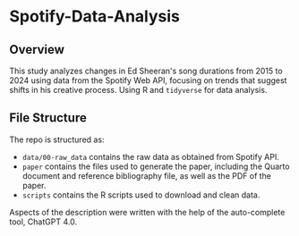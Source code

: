 # Spotify-Data-Analysis

## Overview

This study analyzes changes in Ed Sheeran's song durations from 2015 to 2024 using data from the Spotify Web API, focusing on trends that suggest shifts in his creative process. Using R and `tidyverse` for data analysis.

## File Structure

The repo is structured as:

-   `data/00-raw_data` contains the raw data as obtained from Spotify API.
-   `paper` contains the files used to generate the paper, including the Quarto document and reference bibliography file, as well as the PDF of the paper. 
-   `scripts` contains the R scripts used to download and clean data.


Aspects of the description were written with the help of the auto-complete tool, ChatGPT 4.0. 



